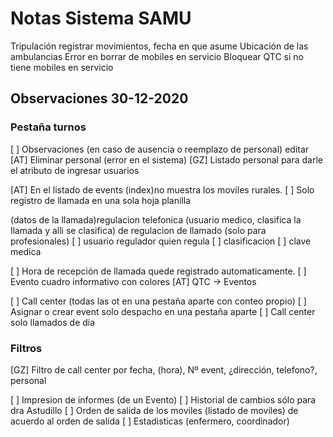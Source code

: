 # Notas Sistema SAMU
Tripulación registrar movimientos, fecha en que asume
Ubicación de las ambulancias
Error en borrar de mobiles en servicio
Bloquear QTC si no tiene mobiles en servicio

## Observaciones 30-12-2020

### Pestaña turnos
[ ] Observaciones (en caso de ausencia o reemplazo de personal) editar
[AT] Eliminar personal (error en el sistema)
[GZ] Listado personal para darle el atributo de ingresar usuarios

[AT] En el listado de events (index)no muestra los moviles rurales.
[ ] Solo registro de llamada en una sola hoja planilla

(datos de la llamada)regulacion telefonica (usuario medico, clasifica la llamada y alli se clasifica)
de regulacion de llamado (solo para profesionales)
[ ] usuario regulador quien regula
[ ] clasificacion 
[ ] clave medica

[ ] Hora de recepción de llamada quede registrado automaticamente.
[ ] Evento cuadro informativo con colores
[AT] QTC -> Eventos

[ ] Call center (todas las ot en una pestaña aparte con conteo propio)
[ ] Asignar o crear event solo despacho en una pestaña aparte
[ ] Call center solo llamados de dia

### Filtros 
[GZ] Filtro de call center por fecha, (hora), Nº event, ¿dirección, telefono?, personal

[ ] Impresion de informes (de un Evento)
[ ] Historial de cambios sólo para dra Astudillo
[ ] Orden de salida de los moviles (listado de moviles) de acuerdo al orden de salida
[ ] Estadisticas (enfermero, coordinador)